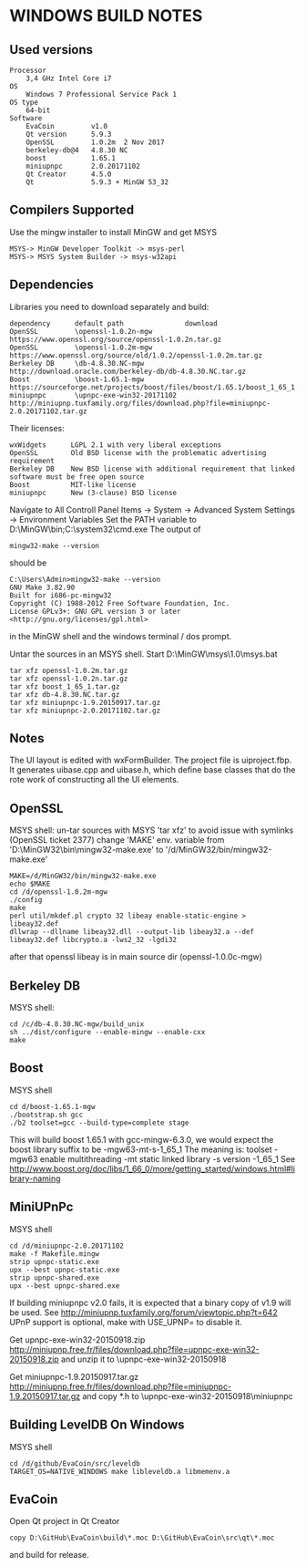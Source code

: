 WINDOWS BUILD NOTES
===================

Used versions
----------------
    Processor
        3,4 GHz Intel Core i7
    OS
        Windows 7 Professional Service Pack 1
    OS type
        64-bit
    Software
        EvaCoin         v1.0
        Qt version      5.9.3
        OpenSSL         1.0.2m  2 Nov 2017
        berkeley-db@4   4.8.30 NC
        boost           1.65.1
        miniupnpc       2.0.20171102
        Qt Creator      4.5.0
        Qt              5.9.3 + MinGW 53_32
        
Compilers Supported
-------------------

Use the mingw installer to install MinGW and get MSYS 
   
    MSYS-> MinGW Developer Toolkit -> msys-perl
    MSYS-> MSYS System Builder -> msys-w32api

Dependencies
------------
Libraries you need to download separately and build:

    dependency      default path               download
    OpenSSL         \openssl-1.0.2n-mgw        https://www.openssl.org/source/openssl-1.0.2n.tar.gz
    OpenSSL         \openssl-1.0.2m-mgw        https://www.openssl.org/source/old/1.0.2/openssl-1.0.2m.tar.gz
    Berkeley DB     \db-4.8.30.NC-mgw          http://download.oracle.com/berkeley-db/db-4.8.30.NC.tar.gz
    Boost           \boost-1.65.1-mgw          https://sourceforge.net/projects/boost/files/boost/1.65.1/boost_1_65_1.tar.gz/download
    miniupnpc       \upnpc-exe-win32-20171102  http://miniupnp.tuxfamily.org/files/download.php?file=miniupnpc-2.0.20171102.tar.gz

Their licenses:

    wxWidgets      LGPL 2.1 with very liberal exceptions
    OpenSSL        Old BSD license with the problematic advertising requirement
    Berkeley DB    New BSD license with additional requirement that linked software must be free open source
    Boost          MIT-like license
    miniupnpc      New (3-clause) BSD license
   
Navigate to All Controll Panel Items -> System -> Advanced System Settings -> Environment Variables
Set the PATH variable to D:\MinGW\bin;C:\system32\cmd.exe
The output of
    
    mingw32-make --version
    
should be

    C:\Users\Admin>mingw32-make --version
    GNU Make 3.82.90
    Built for i686-pc-mingw32
    Copyright (C) 1988-2012 Free Software Foundation, Inc.
    License GPLv3+: GNU GPL version 3 or later <http://gnu.org/licenses/gpl.html>
    
in the MinGW shell and the windows terminal / dos prompt.

Untar the sources in an MSYS shell. Start D:\MinGW\msys\1.0\msys.bat

    tar xfz openssl-1.0.2m.tar.gz
    tar xfz openssl-1.0.2n.tar.gz
    tar xfz boost_1_65_1.tar.gz
    tar xfz db-4.8.30.NC.tar.gz
    tar xfz miniupnpc-1.9.20150917.tar.gz
    tar xfz miniupnpc-2.0.20171102.tar.gz
    
Notes
-----
The UI layout is edited with wxFormBuilder.  The project file is
uiproject.fbp.  It generates uibase.cpp and uibase.h, which define base
classes that do the rote work of constructing all the UI elements.

OpenSSL
-------
MSYS shell:
un-tar sources with MSYS 'tar xfz' to avoid issue with symlinks (OpenSSL ticket 2377)
change 'MAKE' env. variable from 'D:\MinGW32\bin\mingw32-make.exe' to '/d/MinGW32/bin/mingw32-make.exe'

    MAKE=/d/MinGW32/bin/mingw32-make.exe
    echo $MAKE
    cd /d/openssl-1.0.2m-mgw
    ./config
    make
    perl util/mkdef.pl crypto 32 libeay enable-static-engine > libeay32.def
    dllwrap --dllname libeay32.dll --output-lib libeay32.a --def libeay32.def libcrypto.a -lws2_32 -lgdi32

after that openssl libeay is in main source dir (openssl-1.0.0c-mgw)

Berkeley DB
-----------
MSYS shell:

    cd /c/db-4.8.30.NC-mgw/build_unix
    sh ../dist/configure --enable-mingw --enable-cxx
    make

Boost
-----
MSYS shell

    cd d/boost-1.65.1-mgw
    ./bootstrap.sh gcc
    ./b2 toolset=gcc --build-type=complete stage

This will build boost 1.65.1 with gcc-mingw-6.3.0, we would expect the boost library suffix to be -mgw63-mt-s-1_65_1
The meaning is: toolset -mgw63 enable multithreading -mt static linked library -s version -1_65_1
See http://www.boost.org/doc/libs/1_66_0/more/getting_started/windows.html#library-naming


MiniUPnPc
---------

MSYS shell

    cd /d/miniupnpc-2.0.20171102
    make -f Makefile.mingw
    strip upnpc-static.exe
    upx --best upnpc-static.exe
    strip upnpc-shared.exe
    upx --best upnpc-shared.exe


If building miniupnpc v2.0 fails, it is expected that a binary copy of v1.9 will be used.
See http://miniupnp.tuxfamily.org/forum/viewtopic.php?t=642
UPnP support is optional, make with USE_UPNP= to disable it.

Get upnpc-exe-win32-20150918.zip http://miniupnp.free.fr/files/download.php?file=upnpc-exe-win32-20150918.zip
and unzip it to \upnpc-exe-win32-20150918

Get miniupnpc-1.9.20150917.tar.gz http://miniupnp.free.fr/files/download.php?file=miniupnpc-1.9.20150917.tar.gz
and copy *.h to \upnpc-exe-win32-20150918\miniupnpc

Building LevelDB On Windows
---------------------------

MSYS shell 

    cd /d/github/EvaCoin/src/leveldb
    TARGET_OS=NATIVE_WINDOWS make libleveldb.a libmemenv.a
    
     
EvaCoin
------- 

Open Qt project in Qt Creator
    
    copy D:\GitHub\EvaCoin\build\*.moc D:\GitHub\EvaCoin\src\qt\*.moc 
    
and build for release.

